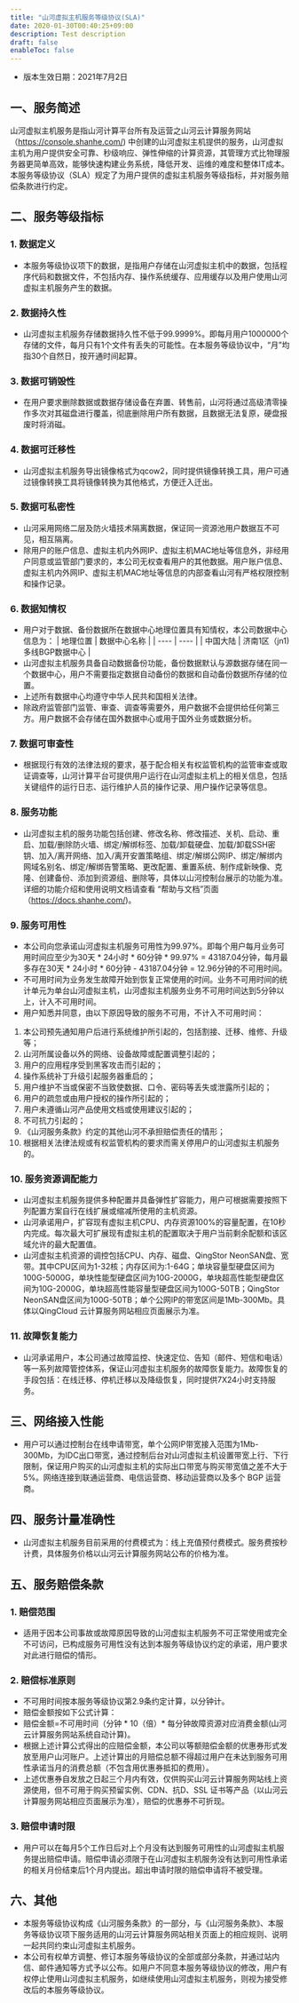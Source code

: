 ```yaml
---
title: "山河虚拟主机服务等级协议(SLA)"
date: 2020-01-30T00:40:25+09:00
description: Test description
draft: false
enableToc: false
---
```


* 版本生效日期：2021年7月2日
## 一、服务简述
山河虚拟主机服务是指山河计算平台所有及运营之山河云计算服务网站（https://console.shanhe.com/) 中创建的山河虚拟主机提供的服务，山河虚拟主机为用户提供安全可靠、秒级响应、弹性伸缩的计算资源，其管理方式比物理服务器更简单高效，能够快速构建业务系统，降低开发、运维的难度和整体IT成本。
本服务等级协议（SLA）规定了为用户提供的虚拟主机服务等级指标，并对服务赔偿条款进行约定。

## 二、服务等级指标
### 1. 数据定义
* 本服务等级协议项下的数据，是指用户存储在山河虚拟主机中的数据，包括程序代码和数据文件，不包括内存、操作系统缓存、应用缓存以及用户使用山河虚拟主机服务产生的数据。
### 2. 数据持久性
* 山河虚拟主机服务存储数据持久性不低于99.9999%。即每月用户1000000个存储的文件，每月只有1个文件有丢失的可能性。在本服务等级协议中，“月”均指30个自然日，按开通时间起算。
### 3. 数据可销毁性
* 在用户要求删除数据或数据存储设备在弃置、转售前，山河将通过高级清零操作多次对其磁盘进行覆盖，彻底删除用户所有数据，且数据无法复原，硬盘报废时将消磁。
### 4. 数据可迁移性
* 山河虚拟主机服务导出镜像格式为qcow2，同时提供镜像转换工具，用户可通过镜像转换工具将镜像转换为其他格式，方便迁入迁出。
### 5. 数据可私密性
* 山河采用网络二层及防火墙技术隔离数据，保证同一资源池用户数据互不可见，相互隔离。
* 除用户的账户信息、虚拟主机内外网IP、虚拟主机MAC地址等信息外，非经用户同意或监管部门要求的，本公司无权查看用户的其他数据。用户账户信息、虚拟主机内外网IP、虚拟主机MAC地址等信息的内部查看山河有严格权限控制和操作记录。
### 6. 数据知情权
* 用户对于数据、备份数据所在数据中心地理位置具有知情权，本公司数据中心信息为：
  | 地理位置 | 数据中心名称 |
  | ---- | ---- |
  | 中国大陆 | 济南1区（jn1)多线BGP数据中心 |
* 山河虚拟主机服务具备自动数据备份功能，备份数据默认与源数据存储在同一个数据中心，用户不需要指定数据自动备份的数据和自动备份数据所存储的位置。
* 上述所有数据中心均遵守中华人民共和国相关法律。
* 除政府监管部门监管、审查、调查等需要外，用户数据不会提供给任何第三方。用户数据不会存储在国外数据中心或用于国外业务或数据分析。
### 7. 数据可审查性
* 根据现行有效的法律法规的要求，基于配合相关有权监管机构的监管审查或取证调查等，山河计算平台可提供用户运行在山河虚拟主机上的相关信息，包括关键组件的运行日志、运行维护人员的操作记录、用户操作记录等信息。
### 8. 服务功能
* 山河虚拟主机的服务功能包括创建、修改名称、修改描述、关机、启动、重启、加载/删除防火墙、绑定/解绑标签、加载/卸载硬盘、加载/卸载SSH密钥、加入/离开网络、加入/离开安置策略组、绑定/解绑公网IP、绑定/解绑内网域名别名、绑定/解绑告警策略、更改配置、重置系统、制作成新映像、克隆、创建备份、添加到资源组、删除等，具体以山河控制台展示的功能为准。详细的功能介绍和使用说明文档请查看 “帮助与文档”页面（https://docs.shanhe.com/)。
### 9. 服务可用性
* 本公司向您承诺山河虚拟主机服务可用性为99.97%。即每个用户每月业务可用时间应至少为30天 * 24小时 * 60分钟 * 99.97% = 43187.04分钟，每月最多存在30天 * 24小时 * 60分钟 - 43187.04分钟 = 12.96分钟的不可用时间。
* 不可用时间为业务发生故障开始到恢复正常使用的时间。业务不可用时间的统计单元为单台山河虚拟主机，山河虚拟主机服务业务不可用时间达到5分钟以上，计入不可用时间。
* 用户知悉并同意，由以下原因导致的服务不可用，不计入不可用时间：
1) 本公司预先通知用户后进行系统维护所引起的，包括割接、迁移、维修、升级等；
2) 山河所属设备以外的网络、设备故障或配置调整引起的；
3) 用户的应用程序受到黑客攻击而引起的；
4) 操作系统补丁升级引起服务器重启的；
5) 用户维护不当或保密不当致使数据、口令、密码等丢失或泄露所引起的；
6) 用户的疏忽或由用户授权的操作所引起的；
7) 用户未遵循山河产品使用文档或使用建议引起的；
8) 不可抗力引起的；
9) 《山河服务条款》约定的其他山河不承担赔偿责任的情形；
10) 根据相关法律法规或有权监管机构的要求而需关停用户的山河虚拟主机服务的。
### 10. 服务资源调配能力
* 山河虚拟主机服务提供多种配置并具备弹性扩容能力，用户可根据需要按照下列配置方案自行在线扩展或缩减所使用的主机资源。
* 山河承诺用户，扩容现有虚拟主机CPU、内存资源100%的容量配置，在10秒内完成。每次最大可扩展现有虚拟主机的配置取决于用户当前剩余配额和该区域允许的最大配置值。
* 山河虚拟主机资源的调控包括CPU、内存、磁盘、QingStor NeonSAN盘、宽带。其中CPU区间为1-32核；内存区间为:1-64G；单块容量型硬盘区间为100G-5000G，单块性能型硬盘区间为10G-2000G，单块超高性能型硬盘区间为10G-2000G，单块超高性能容量型硬盘区间为100G-50TB；QingStor NeonSAN盘区间为100G-50TB；单个公网IP的带宽区间是1Mb-300Mb。具体以QingCloud 云计算服务网站相应页面展示为准。
### 11. 故障恢复能力
* 山河承诺用户，本公司通过故障监控、快速定位、告知（邮件、短信和电话）等一系列故障管控体系，保证山河虚拟主机服务的故障恢复能力。故障恢复的手段包括：在线迁移、停机迁移以及降级恢复，同时提供7X24小时支持服务。
## 三、网络接入性能
* 用户可以通过控制台在线申请带宽，单个公网IP带宽接入范围为1Mb-300Mb，为IDC出口带宽，通过控制后台对山河虚拟主机设置带宽上行、下行限制，保证用户购买的山河虚拟主机的实际出口带宽与购买带宽值之差不大于5%。网络连接到联通运营商、电信运营商、移动运营商以及多个 BGP 运营商。
## 四、服务计量准确性
* 山河虚拟主机服务目前采用的付费模式为：线上充值预付费模式。服务费按秒计费，具体服务价格以山河云计算服务网站公布的价格为准。
## 五、服务赔偿条款
### 1. 赔偿范围
* 适用于因本公司事故或故障原因导致的山河虚拟主机服务不可正常使用或完全不可访问，已构成服务可用性没有达到本服务等级协议约定的承诺，用户要求对此进行赔偿的情形。
### 2. 赔偿标准原则
* 不可用时间按本服务等级协议第2.9条约定计算，以分钟计。
* 赔偿金额按如下公式计算：
* 赔偿金额=不可用时间（分钟 * 10（倍）* 每分钟故障资源对应消费金额(山河云计算服务网站系统自动计算)。
* 根据上述计算公式得出的应赔偿金额，本公司以等额赔偿金额的优惠券形式发放至用户山河账户。上述计算出的月赔偿总额不得超过用户在未达到服务可用性承诺当月的消费总额（不包含用优惠券抵扣的费用）。
* 上述优惠券自发放之日起三个月内有效，仅供购买山河云计算服务网站线上资源使用，但不可用于购买预留实例、CDN、抗D、SSL 证书等产品（以山河云计算服务网站相应页面展示为准），赔偿的优惠券不可折现。
### 3. 赔偿申请时限
* 用户可以在每月5个工作日后对上个月没有达到服务可用性的山河虚拟主机服务提出赔偿申请。赔偿申请必须限于在山河虚拟主机服务没有达到可用性承诺的相关月份结束后1个月内提出。超出申请时限的赔偿申请将不被受理。
## 六、其他
* 本服务等级协议构成《山河服务条款》的一部分，与《山河服务条款》、本服务等级协议项下服务适用的山河云计算服务网站相关页面上的相应规则、说明一起共同约束山河虚拟主机服务。
* 本公司有权单方调整、修订本服务等级协议的全部或部分条款，并通过站内信、邮件通知等方式予以公布。如用户不同意本服务等级协议的修改，用户有权停止使用山河虚拟主机服务，如继续使用山河虚拟主机服务，则视为接受修改后的本服务等级协议。

